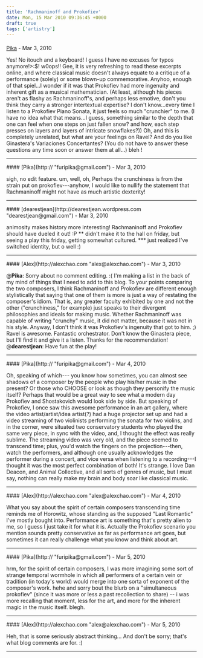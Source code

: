 ```yaml
---
title: 'Rachmaninoff and Prokofiev'
date: Mon, 15 Mar 2010 09:36:45 +0000
draft: true
tags: ['artistry']
---
```



#### 
[Pika](http:// "furipika@gmail.com") - <time datetime="2010-03-17 09:15:50">Mar 3, 2010</time>

Yes! No itouch and a keyboard! I guess I have no excuses for typos anymore!>:$! w0ops!! Gee, it is very refreshing to read these excerpts online, and where classical music doesn't always equate to a critique of a performance (solely) or some blown-up commemorative. Anyhoo, enough of that spiel...I wonder if it was that Prokofiev had more ingenuity and inherent gift as a musical mathematician. (At least, although his pieces aren't as flashy as Rachmaninoff's, and perhaps less emotive, don't you think they carry a stronger intertextual expertise? I don't know...every time I listen to a Prokofiev Piano Sonata, it just feels so much "crunchier" to me. (I have no idea what that means...I guess, something similar to the depth that one can feel when one steps on just fallen snow? and how, each step presses on layers and layers of intricate snowflakes?)) Oh, and this is completely unrelated, but what are your feelings on Ravel? And do you like Ginastera's Variaciones Concertantes? (You do not have to answer these questions any time soon or answer them at all...) bleh !
<hr />
#### 
[Pika](http:// "furipika@gmail.com") - <time datetime="2010-03-17 09:22:48">Mar 3, 2010</time>

sigh, no edit feature. um, well, oh, Perhaps the crunchiness is from the strain put on prokofiev---anyhow, I would like to nullify the statement that Rachmaninoff might not have as much artistic dexterity!
<hr />
#### 
[dearestjean](http://dearestjean.wordpress.com "dearestjean@gmail.com") - <time datetime="2010-03-17 11:05:34">Mar 3, 2010</time>

animosity makes history more interesting! Rachmaninoff and Prokofiev should have dueled it out! :P \*\* didn't make it to the hall on friday, but seeing a play this friday, getting somewhat cultured. \*\*\* just realized I've switched identity, but o well :)
<hr />
#### 
[Alex](http://alexchao.com "alex@alexchao.com") - <time datetime="2010-03-17 13:14:25">Mar 3, 2010</time>

@**Pika**: Sorry about no comment editing. :( I'm making a list in the back of my mind of things that I need to add to this blog. To your points comparing the two composers, I think Rachmaninoff and Prokofiev are different enough stylistically that saying that one of them is more  is just a way of restating the composer's idiom. That is, any greater faculty exhibited by one and not the other ("crunchiness," for example) just speaks to their divergent philosophies and ideals for making music. Whether Rachmaninoff was capable of writing "crunchy" music, it did not matter, because it was not in his style. Anyway, I don't think it was Prokofiev's ingenuity that got to him. ;) Ravel is awesome. Fantastic orchestrator. Don't know the Ginastera piece, but I'll find it and give it a listen. Thanks for the recommendation! @**dearestjean**: Have fun at the play!
<hr />
#### 
[Pika](http:// "furipika@gmail.com") - <time datetime="2010-03-18 10:46:59">Mar 4, 2010</time>

Oh, speaking of which--- you know how sometimes, you can almost see shadows of a composer by the people who play his/her music in the present? Or those who CHOOSE or look as though they personify the music itself? Perhaps that would be a great way to see what a modern day Prokofiev and Shostakovich would look side by side. But speaking of Prokofiev, I once saw this awesome performance in an art gallery, where the video artist/artist/idea artist(?) had a huge projector set up and had a video streaming of two violinists performing the sonata for two violins, and in the corner, were situated two conservatory students who played the same very piece, in sync with the video, and, I thought the effect was really sublime. The streaming video was very old, and the piece seemed to transcend time; plus, you'd watch the fingers on the projection---then, watch the performers, and although one usually acknowledges the performer during a concert, and vice versa when listening to a recording---I thought it was the most perfect combination of both! It's strange. I love Dan Deacon, and Animal Collective, and all sorts of genres of music, but I must say, nothing can really make my brain and body soar like classical music.
<hr />
#### 
[Alex](http://alexchao.com "alex@alexchao.com") - <time datetime="2010-03-18 21:02:37">Mar 4, 2010</time>

What you say about the spirit of certain composers transcending time reminds me of Horowitz, whose standing as the supposed "Last Romantic" I've mostly bought into. Performance art is something that's pretty alien to me, so I guess I just take it for what it is. Actually the Prokofiev scenario you mention sounds pretty conservative as far as performance art goes, but sometimes it can really challenge what you know and think about art.
<hr />
#### 
[Pika](http:// "furipika@gmail.com") - <time datetime="2010-03-19 09:24:33">Mar 5, 2010</time>

hrm, for the spirit of certain composers, I was more imagining some sort of strange temporal wormhole in which all performers of a certain vein or tradition (in today's world) would merge into one sorta of exponent of the composer's work. hehe and sorry bout the blurb on a "simultaneous prokofiev" (since it was more or less a past recollection to share) -- i was more recalling that moment, less for the art, and more for the inherent magic in the music itself. blegh.
<hr />
#### 
[Alex](http://alexchao.com "alex@alexchao.com") - <time datetime="2010-03-19 14:03:13">Mar 5, 2010</time>

Heh, that is some seriously abstract thinking... And don't be sorry; that's what blog comments are for. :)
<hr />
